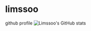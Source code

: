 # limssoo

github profile
![Limssoo's GitHub stats](https://github-readme-stats.vercel.app/api?username=limssoo)